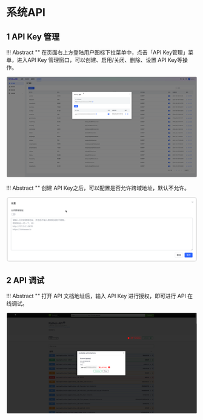 # 系统API 

## 1 API Key 管理

!!! Abstract "" 
    在页面右上方登陆用户图标下拉菜单中，点击「API Key管理」菜单，进入API Key 管理窗口，可以创建、启用/关闭、删除、设置 API Key等操作。

![API-key](../../img/system/apikey.png)  

!!! Abstract "" 
    创建 API Key之后，可以配置是否允许跨域地址，默认不允许。

![API-key](../../img/system/apikey_setting.png)  

## 2 API 调试

!!! Abstract "" 
    打开 API 文档地址后，输入 API Key 进行授权，即可进行 API 在线调试。

![swagger](../../img/system/swagger_api.png)


